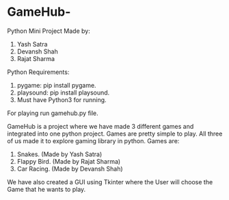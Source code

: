# GameHub-
Python Mini Project
Made by:
1. Yash Satra
2. Devansh Shah
3. Rajat Sharma

Python Requirements:
1. pygame: pip install pygame.
2. playsound: pip install playsound.
3. Must have Python3 for running.

For playing run gamehub.py file. 

GameHub is a project where we have made 3 different games and integrated into one python project.
Games are pretty simple to play. All three of us made it to explore gaming library in python.
Games are:
1. Snakes. (Made by Yash Satra)
2. Flappy Bird. (Made by Rajat Sharma)
3. Car Racing. (Made by Devansh Shah)

We have also created a GUI using Tkinter where the User will choose the Game that he wants to play.


